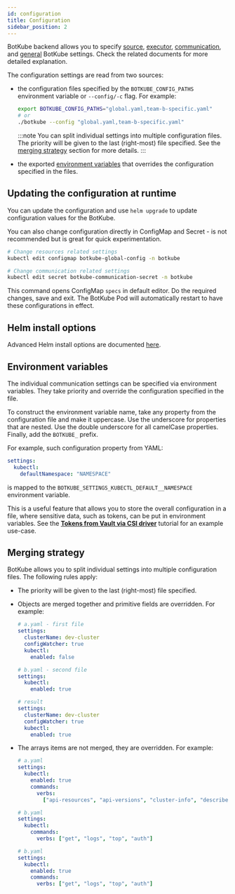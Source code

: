 ```yaml
---
id: configuration
title: Configuration
sidebar_position: 2
---
```


BotKube backend allows you to specify [source](./source), [executor](./executor), [communication](./communication), and [general](./general) BotKube settings. Check the related documents for more detailed explanation.

The configuration settings are read from two sources:

- the configuration files specified by the `BOTKUBE_CONFIG_PATHS` environment variable or `--config/-c` flag. For example:

  ```bash
  export BOTKUBE_CONFIG_PATHS="global.yaml,team-b-specific.yaml"
  # or
  ./botkube --config "global.yaml,team-b-specific.yaml"
  ```

  :::note
  You can split individual settings into multiple configuration files. The priority will be given to the last (right-most) file specified. See the [merging strategy](#merging-strategy) section for more details.
  :::

- the exported [environment variables](#environment-variables) that overrides the configuration specified in the files.

## Updating the configuration at runtime

You can update the configuration and use `helm upgrade` to update configuration values for the BotKube.

You can also change configuration directly in ConfigMap and Secret - is not recommended but is great for quick experimentation.

```bash
# Change resources related settings
kubectl edit configmap botkube-global-config -n botkube
```

```bash
# Change communication related settings
kubectl edit secret botkube-communication-secret -n botkube
```

This command opens ConfigMap `specs` in default editor. Do the required changes, save and exit. The BotKube Pod will automatically restart to have these configurations in effect.

## Helm install options

Advanced Helm install options are documented [here](helm-chart-parameters).

## Environment variables

The individual communication settings can be specified via environment variables. They take priority and override the configuration specified in the file.

To construct the environment variable name, take any property from the configuration file and make it uppercase. Use the underscore for properties that are nested. Use the double underscore for all camelCase properties. Finally, add the `BOTKUBE_` prefix.

For example, such configuration property from YAML:

```yaml
settings:
  kubectl:
    defaultNamespace: "NAMESPACE"
```

is mapped to the `BOTKUBE_SETTINGS_KUBECTL_DEFAULT__NAMESPACE` environment variable.

This is a useful feature that allows you to store the overall configuration in a file, where sensitive data, such as tokens, can be put in environment variables. See the [**Tokens from Vault via CSI driver**](./communication/vault-csi/) tutorial for an example use-case.

## Merging strategy

BotKube allows you to split individual settings into multiple configuration files. The following rules apply:

- The priority will be given to the last (right-most) file specified.
- Objects are merged together and primitive fields are overridden. For example:

  ```yaml
  # a.yaml - first file
  settings:
    clusterName: dev-cluster
    configWatcher: true
    kubectl:
      enabled: false
  ```

  ```yaml
  # b.yaml - second file
  settings:
    kubectl:
      enabled: true
  ```

  ```yaml
  # result
  settings:
    clusterName: dev-cluster
    configWatcher: true
    kubectl:
      enabled: true
  ```

- The arrays items are not merged, they are overridden. For example:

  ```yaml
  # a.yaml
  settings:
    kubectl:
      enabled: true
      commands:
        verbs:
          ["api-resources", "api-versions", "cluster-info", "describe", "diff", "explain", "get", "logs", "top", "auth"]
  ```

  ```yaml
  # b.yaml
  settings:
    kubectl:
      commands:
        verbs: ["get", "logs", "top", "auth"]
  ```

  ```yaml
  # b.yaml
  settings:
    kubectl:
      enabled: true
      commands:
        verbs: ["get", "logs", "top", "auth"]
  ```
